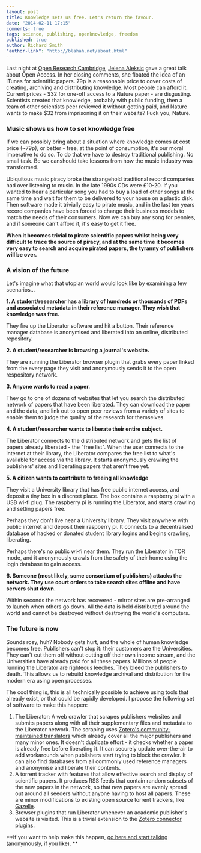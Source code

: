 ```yaml
---
layout: post
title: Knowledge sets us free. Let's return the favour.
date: "2014-02-11 17:15"
comments: true
tags: science, publishing, openknowledge, freedom
published: true
author: Richard Smith
"author-link": "http://blahah.net/about.html"
---
```


Last night at [Open Research Cambridge](https://twitter.com/OpenResCam), [Jelena Aleksic](https://twitter.com/firegenome) gave a great talk about Open Access. In her closing comments, she floated the idea of an iTunes for scientific papers. 79p is a reasonable price to cover costs of creating, archiving and distributing knowledge. Most people can afford it. Current prices - $32 for one-off access to a Nature paper - are disgusting. Scientists created that knowledge, probably with public funding, then a team of other scientists peer reviewed it without getting paid, and Nature wants to make $32 from imprisoning it on their website? Fuck you, Nature.

<!-- more -->

### Music shows us how to set knowledge free

If we can possibly bring about a situation where knowledge comes at cost price (~79p), or better - free, at the point of consumption, it's our moral imperative to do so. To do that we have to destroy traditional publishing. No small task. Be we canshould take lessons from how the music industry was transformed.

Ubiquitous music piracy broke the strangehold traditional record companies had over listening to music. In the late 1990s CDs were £10-20. If you wanted to hear a particular song you had to buy a load of other songs at the same time and wait for them to be delivered to your house on a plastic disk. Then software made it trivially easy to pirate music, and in the last ten years record companies have been forced to change their business models to match the needs of their consumers. Now we can buy any song for pennies, and if someone can't afford it, it's easy to get it free.

**When it becomes trivial to pirate scientific papers whilst being very difficult to trace the source of piracy, and at the same time it becomes very easy to search and acquire pirated papers, the tyranny of publishers will be over.**

### A vision of the future

Let's imagine what that utopian world would look like by examining a few scenarios...

**1. A student/researcher has a library of hundreds or thousands of PDFs and associated metadata in their reference manager. They wish that knowledge was free.**

They fire up the Liberator software and hit a button. Their reference manager database is anonymised and liberated into an online, distributed repository.

**2. A student/researcher is browsing a journal's website.**

They are running the Liberator browser plugin that grabs every paper linked from the every page they visit and anonymously sends it to the open respository network.

**3. Anyone wants to read a paper.**

They go to one of dozens of websites that let you search the distributed network of papers that have been liberated. They can download the paper and the data, and link out to open peer reviews from a variety of sites to enable them to judge the quality of the research for themselves.

**4. A student/researcher wants to liberate their entire subject.**

The Liberator connects to the distributed network and gets the list of papers already liberated - the "free list". When the user connects to the internet at their library, the Liberator compares the free list to what's available for access via the library. It starts anonymously crawling the publishers' sites and liberating papers that aren't free yet.

**5. A citizen wants to contribute to freeing all knowledge**

They visit a University library that has free public internet access, and deposit a tiny box in a discreet place. The box contains a raspberry pi with a USB wi-fi plug. The raspberry pi is running the Liberator, and starts crawling and setting papers free.

Perhaps they don't live near a University library. They visit anywhere with public internet and deposit their raspberry pi. It connects to a decentralised database of hacked or donated student library logins and begins crawling, liberating.

Perhaps there's no public wi-fi near them. They run the Liberator in TOR mode, and it anonymously crawls from the safety of their home using the login database to gain access.

**6. Someone (most likely, some consortium of publishers) attacks the network. They use court orders to take search sites offline and have servers shut down.**

Within seconds the network has recovered - mirror sites are pre-arranged to launch when others go down. All the data is held distributed around the world and cannot be destroyed without destroying the world's computers.

### The future is now

Sounds rosy, huh? Nobody gets hurt, and the whole of human knowledge becomes free. Publishers can't stop it: their customers are the Universities. They can't cut them off without cutting off their own income stream, and the Universities have already paid for all these papers. Millions of people running the Liberator are righteous leeches. They bleed the publishers to death. This allows us to rebuild knowledge archival and distribution for the modern era using open processes.

The cool thing is, this is all technically possible to achieve using tools that already exist, or that could be rapidly developed. I propose the following set of software to make this happen:

1. The Liberator: A web crawler that scrapes publishers websites and submits papers along with all their supplementary files and metadata to the Liberator network. The scraping uses [Zotero's community-maintained translators](https://github.com/zotero/translators) which already cover all the major publishers and many minor ones. It doesn't duplicate effort - it checks whether a paper is already free before liberating it. It can securely update over-the-air to add workarounds when publishers start trying to block the crawler. It can also find databases from all commonly used reference managers and anonymise and liberate their contents.
2. A torrent tracker with features that allow effective search and display of scientific papers. It produces RSS feeds that contain random subsets of the new papers in the network, so that new papers are evenly spread out around all seeders without anyone having to host all papers. These are minor modifications to existing open source torrent trackers, like [Gazelle](https://github.com/WhatCD/Gazelle).
3. Browser plugins that run Liberator whenever an academic publisher's website is visited. This is a trivial extension to the [Zotero connector plugins](https://www.zotero.org/download/).

**If you want to help make this happen, [go here and start talking](http://okfnpad.org/p/liberator) (anonymously, if you like).
**
